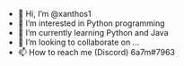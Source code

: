 - 👋 Hi, I’m @xanthos1
- 👀 I’m interested in Python programming
- 🌱 I’m currently learning Python and Java
- 💞️ I’m looking to collaborate on ...
- 📫 How to reach me (Discord) 6a7m#7963

<!---
xanthos1/xanthos1 is a ✨ special ✨ repository because its `README.md` (this file) appears on your GitHub profile.
You can click the Preview link to take a look at your changes.
--->
